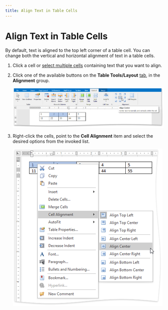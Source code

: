 ```yaml
---
title: Align Text in Table Cells
---
```

# Align Text in Table Cells
By default, text is aligned to the top left corner of a table cell. You can change both the vertical and horizontal alignment of text in a table cells.
1. Click a cell or [select multiple cells](../../../../interface-elements-for-desktop/articles/rich-text-editor/tables/select-a-cell-row-or-column.md) containing text that you want to align.
2. Click one of the available buttons on the **Table Tools/Layout** [ tab](../../../../interface-elements-for-desktop/articles/rich-text-editor/text-editor-ui/ribbon-interface.md), in the **Alignment** group.
	
	![RTE_TablesAlignment](../../../images/Img121404.png)
3. Right-click the cells, point to the **Cell Alignment** item and select the desired options from the invoked list.
	
	![RTECellAlignment_ContextMenu](../../../images/Img128739.png)